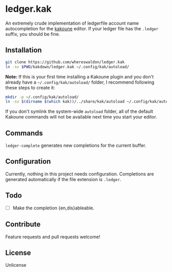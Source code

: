 # ledger.kak

An extremely crude implementation of ledgerfile account name autocompletion for the [kakoune](https://kakoune.org)
editor. If your ledger file has the `.ledger` suffix, you should be fine.

## Installation

```bash
git clone https://github.com/whereswaldon/ledger.kak
ln -sv $PWD/kakdown/ledger.kak ~/.config/kak/autoload/
```

**Note:** If this is your first time installing a Kakoune plugin and you don't already
have a `~/.config/kak/autoload/` folder, I recommend following these steps to create
it:

```bash
mkdir -p ~/.config/kak/autoload/
ln -sv $(dirname $(which kak))/../share/kak/autoload ~/.config/kak/autoload/system
```

If you don't symlink the system-wide `autoload` folder, all of the default Kakoune
commands will not be available next time you start your editor.

## Commands

`ledger-complete` generates new completions for the current buffer.

## Configuration

Currently, nothing in this project needs configuration. Completions are generated
automatically if the file extension is `.ledger`.

## Todo

- [ ] Make the completion {en,dis}ableable.

## Contribute

Feature requests and pull requests welcome!

## License

Unlicense


